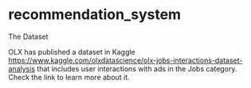 # recommendation_system


The Dataset

OLX has published a dataset in Kaggle https://www.kaggle.com/olxdatascience/olx-jobs-interactions-dataset-analysis that includes user interactions with ads in
the Jobs category. Check the link to learn more about it.
